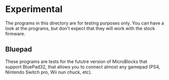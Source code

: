 # Experimental
The programs in this directory are for testing purposes only. You can have a look at the programs, but don't expect that they will work with the stock firmware.

## Bluepad
These programs are tests for the fututre version of MicroBlocks that support BluePad32, that allows you to connect almost any gamepad (PS4, Nintendo Switch pro, Wii nun chuck, etc).

